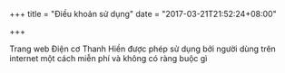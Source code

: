 +++
title = "Điều khoản sử dụng"
date = "2017-03-21T21:52:24+08:00"

+++

Trang web Điện cơ Thanh Hiền được phép sử dụng bởi người dùng trên internet một cách miễn phí và không có ràng buộc gì